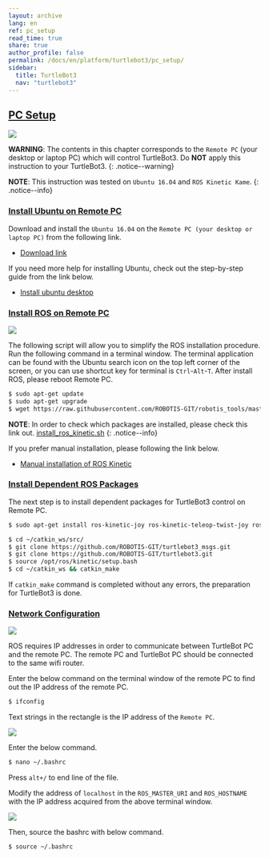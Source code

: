 ```yaml
---
layout: archive
lang: en
ref: pc_setup
read_time: true
share: true
author_profile: false
permalink: /docs/en/platform/turtlebot3/pc_setup/
sidebar:
  title: TurtleBot3
  nav: "turtlebot3"
---
```


<div style="counter-reset: h1 6"></div>
<div style="counter-reset: h2 0"></div>

<!--[dummy Header 1]>
  <h1 id="pc-setup"><a href="#pc-setup">PC Setup</a></h1>
<![end dummy Header 1]-->

## [PC Setup](#pc-setup)

![](/assets/images/platform/turtlebot3/software/remote_pc_and_turtlebot.png)

**WARNING**: The contents in this chapter corresponds to the `Remote PC` (your desktop or laptop PC) which will control TurtleBot3. Do **NOT** apply this instruction to your TurtleBot3.
{: .notice--warning}

**NOTE**: This instruction was tested on `Ubuntu 16.04` and `ROS Kinetic Kame`.
{: .notice--info}

### [Install Ubuntu on Remote PC](#install-ubuntu-on-remote)

Download and install the `Ubuntu 16.04` on the `Remote PC (your desktop or laptop PC)` from the following link.

- [Download link][ubuntu_download_link]

If you need more help for installing Ubuntu, check out the step-by-step guide from the link below.

- [Install ubuntu desktop](https://www.ubuntu.com/download/desktop/install-ubuntu-desktop)

### [Install ROS on Remote PC](#install-ros-on-remote-pc)

![](/assets/images/platform/turtlebot3/logo_ros.png)

The following script will allow you to simplify the ROS installation procedure. Run the following command in a terminal window. The terminal application can be found with the Ubuntu search icon on the top left corner of the screen, or you can use shortcut key for terminal is `Ctrl`-`Alt`-`T`. After install ROS, please reboot Remote PC.

``` bash
$ sudo apt-get update
$ sudo apt-get upgrade
$ wget https://raw.githubusercontent.com/ROBOTIS-GIT/robotis_tools/master/install_ros_kinetic.sh && chmod 755 ./install_ros_kinetic.sh && bash ./install_ros_kinetic.sh
```

**NOTE**: In order to check which packages are installed, please check this link out. [install_ros_kinetic.sh](https://raw.githubusercontent.com/ROBOTIS-GIT/robotis_tools/master/install_ros_kinetic.sh)
{: .notice--info}

If you prefer manual installation, please following the link below.

- [Manual installation of ROS Kinetic](http://wiki.ros.org/kinetic/Installation/Ubuntu)


### [Install Dependent ROS Packages](#install-dependent-ros-packages)

The next step is to install dependent packages for TurtleBot3 control on Remote PC.

``` bash
$ sudo apt-get install ros-kinetic-joy ros-kinetic-teleop-twist-joy ros-kinetic-teleop-twist-keyboard ros-kinetic-laser-proc ros-kinetic-rgbd-launch ros-kinetic-depthimage-to-laserscan ros-kinetic-rosserial-arduino ros-kinetic-rosserial-python ros-kinetic-rosserial-server ros-kinetic-rosserial-client ros-kinetic-rosserial-msgs ros-kinetic-amcl ros-kinetic-map-server ros-kinetic-move-base ros-kinetic-urdf ros-kinetic-xacro ros-kinetic-compressed-image-transport ros-kinetic-rqt-image-view ros-kinetic-gmapping ros-kinetic-navigation ros-kinetic-interactive-markers
```

``` bash
$ cd ~/catkin_ws/src/
$ git clone https://github.com/ROBOTIS-GIT/turtlebot3_msgs.git
$ git clone https://github.com/ROBOTIS-GIT/turtlebot3.git
$ source /opt/ros/kinetic/setup.bash
$ cd ~/catkin_ws && catkin_make
```

If `catkin_make` command is completed without any errors, the preparation for TurtleBot3 is done.


### [Network Configuration](#network-configuration)

![](/assets/images/platform/turtlebot3/software/network_configuration.png)

ROS requires IP addresses in order to communicate between TurtleBot PC and the remote PC. The remote PC and TurtleBot PC should be connected to the same wifi router.

Enter the below command on the terminal window of the remote PC to find out the IP address of the remote PC.

``` bash
$ ifconfig
```

Text strings in the rectangle is the IP address of the `Remote PC`.

![](/assets/images/platform/turtlebot3/software/network_configuration2.png)

Enter the below command.

``` bash
$ nano ~/.bashrc
```

Press `alt+/` to end line of the file.

Modify the address of `localhost` in the `ROS_MASTER_URI` and `ROS_HOSTNAME` with the IP address acquired from the above terminal window.

![](/assets/images/platform/turtlebot3/software/network_configuration3.png)

Then, source the bashrc with below command.

``` bash
$ source ~/.bashrc
```

[ubuntu_download_link]: https://www.ubuntu.com/download/alternative-downloads
